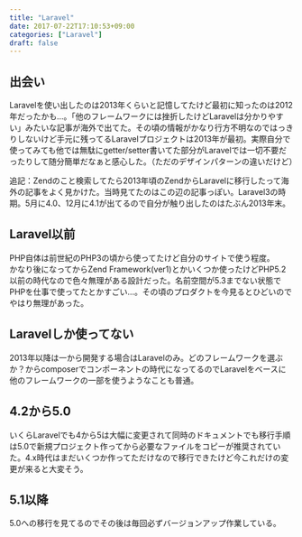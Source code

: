 ```yaml
---
title: "Laravel"
date: 2017-07-22T17:10:53+09:00
categories: ["Laravel"]
draft: false
---
```


## 出会い
Laravelを使い出したのは2013年くらいと記憶してたけど最初に知ったのは2012年だったかも…。「他のフレームワークには挫折したけどLaravelは分かりやすい」みたいな記事が海外で出てた。その頃の情報がかなり行方不明なのではっきりしないけど手元に残ってるLaravelプロジェクトは2013年が最初。実際自分で使ってみても他では無駄にgetter/setter書いてた部分がLaravelでは一切不要だったりして随分簡単だなぁと感心した。（ただのデザインパターンの違いだけど）

追記：Zendのこと検索してたら2013年頃のZendからLaravelに移行したって海外の記事をよく見かけた。当時見てたのはこの辺の記事っぽい。Laravel3の時期。5月に4.0、12月に4.1が出てるので自分が触り出したのはたぶん2013年末。

## Laravel以前
PHP自体は前世紀のPHP3の頃から使ってたけど自分のサイトで使う程度。  
かなり後になってからZend Framework(ver1)とかいくつか使ったけどPHP5.2以前の時代なので色々無理がある設計だった。名前空間が5.3までない状態でPHPを仕事で使ってたとかすごい…。その頃のプロダクトを今見るとひどいのでやはり無理があった。

## Laravelしか使ってない
2013年以降は一から開発する場合はLaravelのみ。どのフレームワークを選ぶか？からcomposerでコンポーネントの時代になってるのでLaravelをベースに他のフレームワークの一部を使うようなことも普通。

## 4.2から5.0
いくらLaravelでも4から5は大幅に変更されて同時のドキュメントでも移行手順は5.0で新規プロジェクト作ってから必要なファイルをコピーが推奨されていた。4.x時代はまだいくつか作ってただけなので移行できたけど今これだけの変更が来ると大変そう。

## 5.1以降
5.0への移行を見てるのでその後は毎回必ずバージョンアップ作業している。
